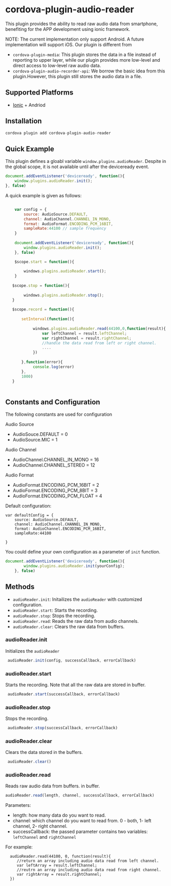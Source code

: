 # cordova-plugin-audio-reader


This plugin provides the ability to read raw audio data from smartphone, benefiting for the APP development using ionic framework.

NOTE: The current implementation only support Android. A future implementation will support iOS. Our plugin is different from

- <code>cordova-plugin-media</code>: This plugin stores the data in a file instead of reporting to upper layer, while our plugin provides more low-level and direct access to low-level raw audio data.
- <code>cordova-plugin-audio-recorder-api</code>: We borrow the basic idea from this plugin.However, this plugin still stores the audio data in a file.



## Supported Platforms

- [Ionic](http://ionicframework.com/) + Andriod

## Installation

```js
cordova plugin add cordova-plugin-audio-reader
```

## Quick Example

This plugin defines a gloabl variable <code>window.plugins.audioReader</code>. Despite in the global scope, it is not available until after the deviceready event.

```js
document.addEventListener('deviceready', function(){
    window.plugins.audioReader.init();
}, false)
```

A quick example is given as follows:
```js

    var config = {
    	source: AudioSource.DEFAULT,
  		channel: AudioChannel.CHANNEL_IN_MONO,
  		format: AudioFormat.ENCODING_PCM_16BIT,
  		sampleRate:44100 // sample frequency
    }
    
	document.addEventListener('deviceready', function(){
        window.plugins.audioReader.init();
    }, false)

    $scope.start = function(){
    
    	windows.plugins.audioReader.start();
    }
   
   $scope.stop = function(){
   		
        windows.plugins.audioReader.stop();
   }
   
   $scope.record = function(){
   		
       setInterval(function(){
       
        	windows.plugins.audioReader.read(44100,0,function(result){
            	var leftChannel = result.leftChannel;
      			var rightChannel = result.rightChannel;
                //handle the data read from left or right channel.
                ....
            })
       	
       },function(error){
       		console.log(error)
       },
       1000)
   }
      
```

## Constants and Configuration

The following constants are used for configuration

Audio Source
- AudioSouce.DEFAULT = 0
- AudioSource.MIC = 1

Audio Channel
- AudioChannel.CHANNEL_IN_MONO = 16
- AudioChannel.CHANNEL_STEREO = 12

Audio Format
- AudioFormat.ENCODING_PCM_16BIT = 2
- AudioFormat.ENCODING_PCM_8BIT = 3
- AudioFormat.ENCODING_PCM_FLOAT = 4

Default configuration:
```
var defaultConfig = {
	source: AudioSource.DEFAULT,
    channel: AudioChannel.CHANNEL_IN_MONO,
    format: AudioChannel.ENCODING_PCM_16BIT,
    sampleRate:44100
    
}
```

You could define your own configuration as a parameter of <code>init</code> function.
```js
document.addEventListener('deviceready', function(){
        window.plugins.audioReader.init(yourConfig);
    }, false)
```

## Methods

- <code>audioReader.init</code>: Initailizes the <code>audioReader</code> with customized configuration.
- <code>audioReader.start</code>: Starts the recording.
- <code>audioReader.stop</code>: Stops the recording.
- <code>audioReader.read</code>: Reads the raw data from audio channels.
- <code>audioReader.clear</code>: Clears the raw data from buffers.

### audioReader.init
Initializes the <code>audioReader</code>
```js
 audioReader.init(config, successCallback, errorCallback)
```

### audioReader.start
Starts the recording. Note that all the raw data are stored in buffer.
```js
 audioReader.start(successCallback, errorCallback)
```

### audioReader.stop
Stops the recording. 
```js
 audioReader.stop(successCallback, errorCallback)
```

### audioReader.clear
Clears the data stored in the buffers.
```javascript
 audioReader.clear()
```

### audioReader.read
Reads raw audio data from buffers. in buffer.
```js
audioReader.read(length, channel, successCallback, errorCallback)
```
Parameters:
- length: how many data do you want to read.
- channel: which channel do you want to read from. 0 - both, 1- left channel, 2- right channel.
- successCallback: the passed parameter contains two variables: <code>leftChannel</code> and <code>rightChannel</code>

For example:
```
  audioReader.read(44100, 0, function(result){
     //return an array including audio data read from left channel.
  	 var leftArray = result.leftChannel;
     //reutrn an array including audio data read from right channel.
     var rightArray = result.rightChannel;
  })
```
